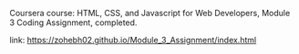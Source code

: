 Coursera course: HTML, CSS, and Javascript for Web Developers, Module 3 Coding Assignment, completed.

link: https://zohebh02.github.io/Module_3_Assignment/index.html

